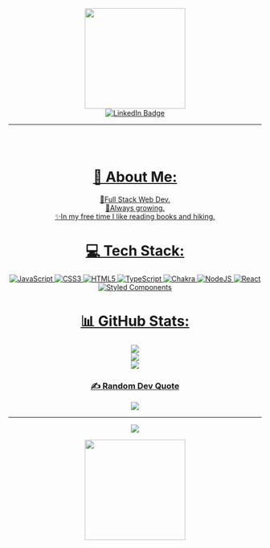 <div align="center">

<div id="header" align="center">
  <img src="https://media.giphy.com/media/paTz7UZbPfTZFRYnnB/giphy.gif" width="200"/>
</div>

<div id="badges" align="center">
<a href="https://www.linkedin.com/in/jessica-yve-31814125">
    <img src="https://img.shields.io/badge/LinkedIn-blue?style=for-the-badge&logo=linkedin&logoColor=white" alt="LinkedIn Badge"/>
  </a>
  <a href=
  </div>


<hr>
<br>
<br>

# 💫 About Me:
📖Full Stack Web Dev.<br>🌱Always growing.<br>✨In my free time I like reading books and hiking.

# 💻 Tech Stack:
![JavaScript](https://img.shields.io/badge/javascript-%23323330.svg?style=for-the-badge&logo=javascript&logoColor=%23F7DF1E) ![CSS3](https://img.shields.io/badge/css3-%231572B6.svg?style=for-the-badge&logo=css3&logoColor=white) ![HTML5](https://img.shields.io/badge/html5-%23E34F26.svg?style=for-the-badge&logo=html5&logoColor=white) ![TypeScript](https://img.shields.io/badge/typescript-%23007ACC.svg?style=for-the-badge&logo=typescript&logoColor=white) ![Chakra](https://img.shields.io/badge/chakra-%234ED1C5.svg?style=for-the-badge&logo=chakraui&logoColor=white) ![NodeJS](https://img.shields.io/badge/node.js-6DA55F?style=for-the-badge&logo=node.js&logoColor=white) ![React](https://img.shields.io/badge/react-%2320232a.svg?style=for-the-badge&logo=react&logoColor=%2361DAFB) ![Styled Components](https://img.shields.io/badge/styled--components-DB7093?style=for-the-badge&logo=styled-components&logoColor=white)
# 📊 GitHub Stats:
![](https://github-readme-stats.vercel.app/api?username=jessicayve&theme=radical&hide_border=false&include_all_commits=false&count_private=false)<br/>
![](https://github-readme-streak-stats.herokuapp.com/?user=jessicayve&theme=radical&hide_border=false)<br/>
![](https://github-readme-stats.vercel.app/api/top-langs/?username=jessicayve&theme=radical&hide_border=false&include_all_commits=false&count_private=false&layout=compact)

### ✍️ Random Dev Quote
![](https://quotes-github-readme.vercel.app/api?type=horizontal&theme=radical)

---
[![](https://visitcount.itsvg.in/api?id=jessicayve&icon=0&color=0)](https://visitcount.itsvg.in)

<!-- Proudly created with GPRM ( https://gprm.itsvg.in ) -->




  
  <div id="header" align="center">
  <img src="https://media.giphy.com/media/ehIc2Rb3HRrb1YiQBr/giphy.gif" width="200"/>
</div>
